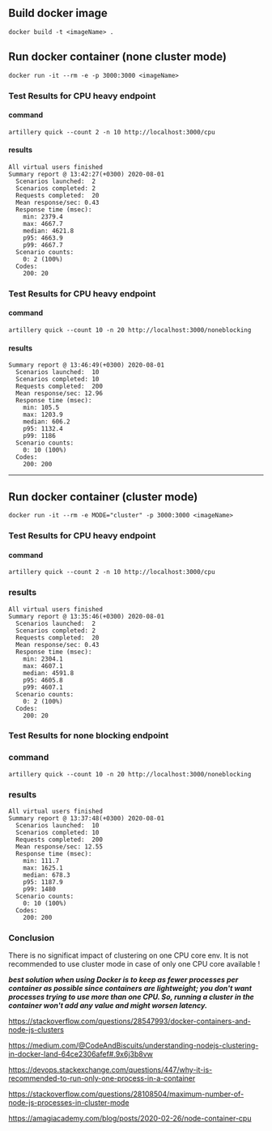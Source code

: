 ## Build docker image

```
docker build -t <imageName> .
```

## Run docker container (none cluster mode)

```
docker run -it --rm -e -p 3000:3000 <imageName>
```

### Test Results for CPU heavy endpoint

#### command

```
artillery quick --count 2 -n 10 http://localhost:3000/cpu
```

#### results 

```
All virtual users finished
Summary report @ 13:42:27(+0300) 2020-08-01
  Scenarios launched:  2
  Scenarios completed: 2
  Requests completed:  20
  Mean response/sec: 0.43
  Response time (msec):
    min: 2379.4
    max: 4667.7
    median: 4621.8
    p95: 4663.9
    p99: 4667.7
  Scenario counts:
    0: 2 (100%)
  Codes:
    200: 20
```

### Test Results for CPU heavy endpoint

#### command

```
artillery quick --count 10 -n 20 http://localhost:3000/noneblocking
```

#### results


```
Summary report @ 13:46:49(+0300) 2020-08-01
  Scenarios launched:  10
  Scenarios completed: 10
  Requests completed:  200
  Mean response/sec: 12.96
  Response time (msec):
    min: 105.5
    max: 1203.9
    median: 606.2
    p95: 1132.4
    p99: 1186
  Scenario counts:
    0: 10 (100%)
  Codes:
    200: 200
```

<hr/>

## Run docker container (cluster mode)

```
docker run -it --rm -e MODE="cluster" -p 3000:3000 <imageName>
```


### Test Results for CPU heavy endpoint

#### command

```
artillery quick --count 2 -n 10 http://localhost:3000/cpu
```

### results

```
All virtual users finished
Summary report @ 13:35:46(+0300) 2020-08-01
  Scenarios launched:  2
  Scenarios completed: 2
  Requests completed:  20
  Mean response/sec: 0.43
  Response time (msec):
    min: 2304.1
    max: 4607.1
    median: 4591.8
    p95: 4605.8
    p99: 4607.1
  Scenario counts:
    0: 2 (100%)
  Codes:
    200: 20
```

### Test Results for none blocking endpoint

### command

```
artillery quick --count 10 -n 20 http://localhost:3000/noneblocking
```


### results

```
All virtual users finished
Summary report @ 13:37:48(+0300) 2020-08-01
  Scenarios launched:  10
  Scenarios completed: 10
  Requests completed:  200
  Mean response/sec: 12.55
  Response time (msec):
    min: 111.7
    max: 1625.1
    median: 678.3
    p95: 1187.9
    p99: 1480
  Scenario counts:
    0: 10 (100%)
  Codes:
    200: 200
```


### Conclusion

There is no significat impact of clustering on one CPU core env. It is not recommended to use cluster mode in case of only one CPU core available !

***best solution when using Docker is to keep as fewer processes per container as possible since containers are lightweight; you don't want processes trying to use more than one CPU. So, running a cluster in the container won't add any value and might worsen latency.***

https://stackoverflow.com/questions/28547993/docker-containers-and-node-js-clusters

https://medium.com/@CodeAndBiscuits/understanding-nodejs-clustering-in-docker-land-64ce2306afef#.9x6j3b8vw

https://devops.stackexchange.com/questions/447/why-it-is-recommended-to-run-only-one-process-in-a-container

https://stackoverflow.com/questions/28108504/maximum-number-of-node-js-processes-in-cluster-mode

https://amagiacademy.com/blog/posts/2020-02-26/node-container-cpu
